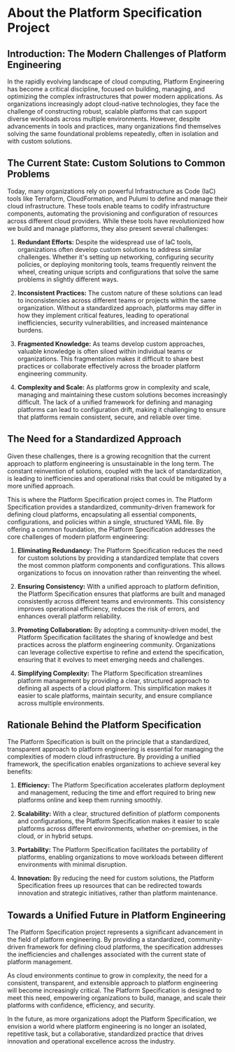 # About the Platform Specification Project

## **Introduction: The Modern Challenges of Platform Engineering**

In the rapidly evolving landscape of cloud computing, Platform Engineering has become a critical discipline, focused on building, managing, and optimizing the complex infrastructures that power modern applications. As organizations increasingly adopt cloud-native technologies, they face the challenge of constructing robust, scalable platforms that can support diverse workloads across multiple environments. However, despite advancements in tools and practices, many organizations find themselves solving the same foundational problems repeatedly, often in isolation and with custom solutions.

## **The Current State: Custom Solutions to Common Problems**

Today, many organizations rely on powerful Infrastructure as Code (IaC) tools like Terraform, CloudFormation, and Pulumi to define and manage their cloud infrastructure. These tools enable teams to codify infrastructure components, automating the provisioning and configuration of resources across different cloud providers. While these tools have revolutionized how we build and manage platforms, they also present several challenges:

1. **Redundant Efforts:** Despite the widespread use of IaC tools, organizations often develop custom solutions to address similar challenges. Whether it's setting up networking, configuring security policies, or deploying monitoring tools, teams frequently reinvent the wheel, creating unique scripts and configurations that solve the same problems in slightly different ways.

2. **Inconsistent Practices:** The custom nature of these solutions can lead to inconsistencies across different teams or projects within the same organization. Without a standardized approach, platforms may differ in how they implement critical features, leading to operational inefficiencies, security vulnerabilities, and increased maintenance burdens.

3. **Fragmented Knowledge:** As teams develop custom approaches, valuable knowledge is often siloed within individual teams or organizations. This fragmentation makes it difficult to share best practices or collaborate effectively across the broader platform engineering community.

4. **Complexity and Scale:** As platforms grow in complexity and scale, managing and maintaining these custom solutions becomes increasingly difficult. The lack of a unified framework for defining and managing platforms can lead to configuration drift, making it challenging to ensure that platforms remain consistent, secure, and reliable over time.

## **The Need for a Standardized Approach**

Given these challenges, there is a growing recognition that the current approach to platform engineering is unsustainable in the long term. The constant reinvention of solutions, coupled with the lack of standardization, is leading to inefficiencies and operational risks that could be mitigated by a more unified approach.

This is where the Platform Specification project comes in. The Platform Specification provides a standardized, community-driven framework for defining cloud platforms, encapsulating all essential components, configurations, and policies within a single, structured YAML file. By offering a common foundation, the Platform Specification addresses the core challenges of modern platform engineering:

1. **Eliminating Redundancy:** The Platform Specification reduces the need for custom solutions by providing a standardized template that covers the most common platform components and configurations. This allows organizations to focus on innovation rather than reinventing the wheel.

2. **Ensuring Consistency:** With a unified approach to platform definition, the Platform Specification ensures that platforms are built and managed consistently across different teams and environments. This consistency improves operational efficiency, reduces the risk of errors, and enhances overall platform reliability.

3. **Promoting Collaboration:** By adopting a community-driven model, the Platform Specification facilitates the sharing of knowledge and best practices across the platform engineering community. Organizations can leverage collective expertise to refine and extend the specification, ensuring that it evolves to meet emerging needs and challenges.

4. **Simplifying Complexity:** The Platform Specification streamlines platform management by providing a clear, structured approach to defining all aspects of a cloud platform. This simplification makes it easier to scale platforms, maintain security, and ensure compliance across multiple environments.

## **Rationale Behind the Platform Specification**

The Platform Specification is built on the principle that a standardized, transparent approach to platform engineering is essential for managing the complexities of modern cloud infrastructure. By providing a unified framework, the specification enables organizations to achieve several key benefits:

1. **Efficiency:** The Platform Specification accelerates platform deployment and management, reducing the time and effort required to bring new platforms online and keep them running smoothly.

2. **Scalability:** With a clear, structured definition of platform components and configurations, the Platform Specification makes it easier to scale platforms across different environments, whether on-premises, in the cloud, or in hybrid setups.

3. **Portability:** The Platform Specification facilitates the portability of platforms, enabling organizations to move workloads between different environments with minimal disruption.

4. **Innovation:** By reducing the need for custom solutions, the Platform Specification frees up resources that can be redirected towards innovation and strategic initiatives, rather than platform maintenance.

## **Towards a Unified Future in Platform Engineering**

The Platform Specification project represents a significant advancement in the field of platform engineering. By providing a standardized, community-driven framework for defining cloud platforms, the specification addresses the inefficiencies and challenges associated with the current state of platform management.

As cloud environments continue to grow in complexity, the need for a consistent, transparent, and extensible approach to platform engineering will become increasingly critical. The Platform Specification is designed to meet this need, empowering organizations to build, manage, and scale their platforms with confidence, efficiency, and security.

In the future, as more organizations adopt the Platform Specification, we envision a world where platform engineering is no longer an isolated, repetitive task, but a collaborative, standardized practice that drives innovation and operational excellence across the industry.
